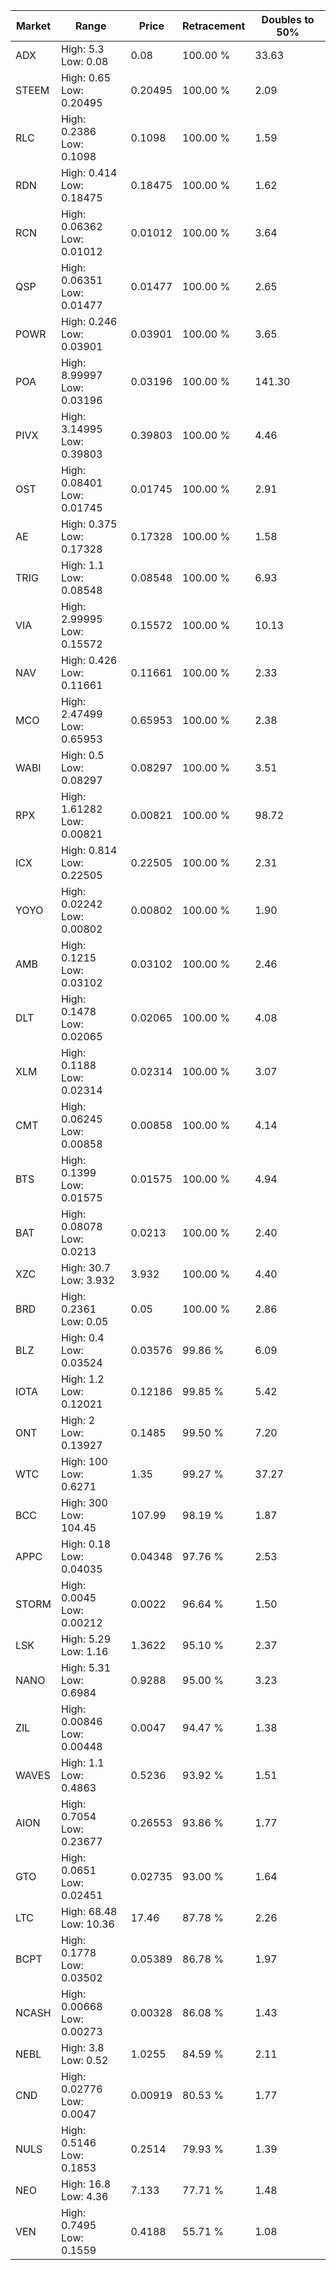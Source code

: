 | Market | Range | Price| Retracement | Doubles to 50% |
| --- | --- | --- | --- | --- |
| ADX | High: 5.3<br />Low: 0.08 | 0.08 | 100.00 % | 33.63 |
| STEEM | High: 0.65<br />Low: 0.20495 | 0.20495 | 100.00 % | 2.09 |
| RLC | High: 0.2386<br />Low: 0.1098 | 0.1098 | 100.00 % | 1.59 |
| RDN | High: 0.414<br />Low: 0.18475 | 0.18475 | 100.00 % | 1.62 |
| RCN | High: 0.06362<br />Low: 0.01012 | 0.01012 | 100.00 % | 3.64 |
| QSP | High: 0.06351<br />Low: 0.01477 | 0.01477 | 100.00 % | 2.65 |
| POWR | High: 0.246<br />Low: 0.03901 | 0.03901 | 100.00 % | 3.65 |
| POA | High: 8.99997<br />Low: 0.03196 | 0.03196 | 100.00 % | 141.30 |
| PIVX | High: 3.14995<br />Low: 0.39803 | 0.39803 | 100.00 % | 4.46 |
| OST | High: 0.08401<br />Low: 0.01745 | 0.01745 | 100.00 % | 2.91 |
| AE | High: 0.375<br />Low: 0.17328 | 0.17328 | 100.00 % | 1.58 |
| TRIG | High: 1.1<br />Low: 0.08548 | 0.08548 | 100.00 % | 6.93 |
| VIA | High: 2.99995<br />Low: 0.15572 | 0.15572 | 100.00 % | 10.13 |
| NAV | High: 0.426<br />Low: 0.11661 | 0.11661 | 100.00 % | 2.33 |
| MCO | High: 2.47499<br />Low: 0.65953 | 0.65953 | 100.00 % | 2.38 |
| WABI | High: 0.5<br />Low: 0.08297 | 0.08297 | 100.00 % | 3.51 |
| RPX | High: 1.61282<br />Low: 0.00821 | 0.00821 | 100.00 % | 98.72 |
| ICX | High: 0.814<br />Low: 0.22505 | 0.22505 | 100.00 % | 2.31 |
| YOYO | High: 0.02242<br />Low: 0.00802 | 0.00802 | 100.00 % | 1.90 |
| AMB | High: 0.1215<br />Low: 0.03102 | 0.03102 | 100.00 % | 2.46 |
| DLT | High: 0.1478<br />Low: 0.02065 | 0.02065 | 100.00 % | 4.08 |
| XLM | High: 0.1188<br />Low: 0.02314 | 0.02314 | 100.00 % | 3.07 |
| CMT | High: 0.06245<br />Low: 0.00858 | 0.00858 | 100.00 % | 4.14 |
| BTS | High: 0.1399<br />Low: 0.01575 | 0.01575 | 100.00 % | 4.94 |
| BAT | High: 0.08078<br />Low: 0.0213 | 0.0213 | 100.00 % | 2.40 |
| XZC | High: 30.7<br />Low: 3.932 | 3.932 | 100.00 % | 4.40 |
| BRD | High: 0.2361<br />Low: 0.05 | 0.05 | 100.00 % | 2.86 |
| BLZ | High: 0.4<br />Low: 0.03524 | 0.03576 | 99.86 % | 6.09 |
| IOTA | High: 1.2<br />Low: 0.12021 | 0.12186 | 99.85 % | 5.42 |
| ONT | High: 2<br />Low: 0.13927 | 0.1485 | 99.50 % | 7.20 |
| WTC | High: 100<br />Low: 0.6271 | 1.35 | 99.27 % | 37.27 |
| BCC | High: 300<br />Low: 104.45 | 107.99 | 98.19 % | 1.87 |
| APPC | High: 0.18<br />Low: 0.04035 | 0.04348 | 97.76 % | 2.53 |
| STORM | High: 0.0045<br />Low: 0.00212 | 0.0022 | 96.64 % | 1.50 |
| LSK | High: 5.29<br />Low: 1.16 | 1.3622 | 95.10 % | 2.37 |
| NANO | High: 5.31<br />Low: 0.6984 | 0.9288 | 95.00 % | 3.23 |
| ZIL | High: 0.00846<br />Low: 0.00448 | 0.0047 | 94.47 % | 1.38 |
| WAVES | High: 1.1<br />Low: 0.4863 | 0.5236 | 93.92 % | 1.51 |
| AION | High: 0.7054<br />Low: 0.23677 | 0.26553 | 93.86 % | 1.77 |
| GTO | High: 0.0651<br />Low: 0.02451 | 0.02735 | 93.00 % | 1.64 |
| LTC | High: 68.48<br />Low: 10.36 | 17.46 | 87.78 % | 2.26 |
| BCPT | High: 0.1778<br />Low: 0.03502 | 0.05389 | 86.78 % | 1.97 |
| NCASH | High: 0.00668<br />Low: 0.00273 | 0.00328 | 86.08 % | 1.43 |
| NEBL | High: 3.8<br />Low: 0.52 | 1.0255 | 84.59 % | 2.11 |
| CND | High: 0.02776<br />Low: 0.0047 | 0.00919 | 80.53 % | 1.77 |
| NULS | High: 0.5146<br />Low: 0.1853 | 0.2514 | 79.93 % | 1.39 |
| NEO | High: 16.8<br />Low: 4.36 | 7.133 | 77.71 % | 1.48 |
| VEN | High: 0.7495<br />Low: 0.1559 | 0.4188 | 55.71 % | 1.08 |
